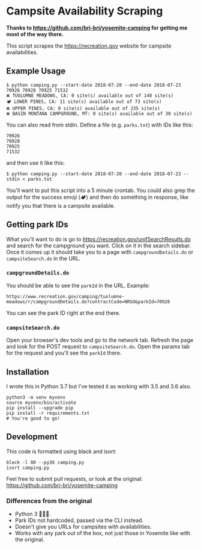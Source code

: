 # Campsite Availability Scraping

**Thanks to https://github.com/bri-bri/yosemite-camping for getting me most of the way there.**

This script scrapes the https://recreation.gov website for campsite availabilities.

## Example Usage
```
$ python camping.py --start-date 2018-07-20 --end-date 2018-07-23 70926 70928 70925 71532
❌ TUOLUMNE MEADOWS, CA: 0 site(s) available out of 148 site(s)
🏕 LOWER PINES, CA: 11 site(s) available out of 73 site(s)
❌ UPPER PINES, CA: 0 site(s) available out of 235 site(s)
❌ BASIN MONTANA CAMPGROUND, MT: 0 site(s) available out of 30 site(s)
```

You can also read from stdin. Define a file (e.g. `parks.txt`) with IDs like this:
```
70926
70928
70925
71532
```
and then use it like this:
```
$ python camping.py --start-date 2018-07-20 --end-date 2018-07-23 --stdin < parks.txt
```

You'll want to put this script into a 5 minute crontab. You could also grep the output for the success emoji (🏕) and then do something in response, like notify you that there is a campsite available.

## Getting park IDs
What you'll want to do is go to https://recreation.gov/unifSearchResults.do and search for the campground you want. Click on it in the search sidebar. Once it comes up it should take you to a page with `campgroundDetails.do` or `campsiteSearch.do` in the URL.

### `campgroundDetails.do`
You should be able to see the `parkId` in the URL. Example:
```
https://www.recreation.gov/camping/tuolumne-meadows/r/campgroundDetails.do?contractCode=NRSO&parkId=70926
```
You can see the park ID right at the end there.

### `campsiteSearch.do`
Open your browser's dev tools and go to the network tab. Refresh the page and look for the POST request to `campsiteSearch.do`. Open the params tab for the request and you'll see the `parkId` there.

## Installation

I wrote this in Python 3.7 but I've tested it as working with 3.5 and 3.6 also.
```
python3 -m venv myvenv
source myvenv/bin/activate
pip install --upgrade pip
pip install -r requirements.txt
# You're good to go!
```

## Development
This code is formatted using black and isort:
```
black -l 80 --py36 camping.py
isort camping.py
```

Feel free to submit pull requests, or look at the original: https://github.com/bri-bri/yosemite-camping

### Differences from the original
- Python 3 🐍🐍🐍.
- Park IDs not hardcoded, passed via the CLI instead.
- Doesn't give you URLs for campsites with availabilities.
- Works with any park out of the box, not just those in Yosemite like with the original.
